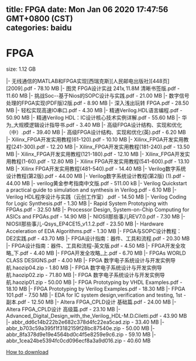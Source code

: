 
title: FPGA
date: Mon Jan 06 2020 17:47:56 GMT+0800 (CST)    
categories: baidu
---

# FPGA
size: 1.12 GB
 
 
|- 无线通信的MATLAB和FPGA实现[西瑞克斯][人民邮电出版社][448页][2009].pdf - 78.10 MB
|- 图灵 FPGA设计实战 241ҳ 11.8M 清晰书签版.pdf - 11.60 MB
|- 挑战Soc--基于Nios的SOPC设计与实践.pdf - 21.00 MB
|- 数字信号处理的FPGA实现(PDF版)2版.pdf - 8.90 MB
|- 深入浅出玩转 FPGA.pdf - 28.50 MB
|- 轻松实现高速IO串口.pdf - 4.30 MB
|- 精通Verilog.HDL语言编程.pdf - 50.90 MB
|- 精通Verilog HDL：IC设计核心技术实例详解.pdf - 55.60 MB
|- 华为_大规模逻辑设计指导书.pdf - 3.40 MB
|- 高级FPGA设计结构、实现和优化（中）.pdf - 39.40 MB
|- 高级FPGA设计结构、实现和优化(英).pdf - 6.20 MB
|- Xilinx_FPGA开发实用教程(61-120).pdf - 10.10 MB
|- Xilinx_FPGA开发实用教程(241-300).pdf - 12.20 MB
|- Xilinx_FPGA开发实用教程(181-240).pdf - 13.50 MB
|- Xilinx_FPGA开发实用教程(121-180).pdf - 12.10 MB
|- Xilinx_FPGA开发实用教程(1-60).pdf - 12.80 MB
|- Xilinx FPGA开发实用教程(541-600).pdf - 13.10 MB
|- Xilinx FPGA开发实用教程(481-540).pdf - 14.40 MB
|- Verilog数字系统设计教程(第2版).pdf - 44.00 MB
|- Verilog数字系统设计教程(第2版) (1).pdf - 44.00 MB
|- verilog黄金参考指南中文版.pdf - 511.00 kB
|- Verilog Quickstart a practical guide to simulation and synthesis in Verilog.pdf - 6.10 MB
|- Verilog HDL程序设计与实践（云创工作室）.pdf - 14.50 MB
|- Verilog Coding for Logic Synthesis.pdf - 1.30 MB
|- Rapid System Prototyping with FPGAs.pdf - 32.50 MB
|- Processor Design, System-on-Chip Computing for ASICs and FPGAs.pdf - 14.90 MB
|- NIOSII那些事儿REV7.0.pdf - 7.30 MB
|- NIOSII那些事儿-Qsys_EP4CE15_v1.1.2.pdf - 23.50 MB
|- Hardware Acceleration of EDA Algorithms.pdf - 1.30 MB
|- FPGA与SOPC设计教程：DE2实践.pdf - 43.70 MB
|- FPGA设计指南：器件、工具和流程.pdf - 20.30 MB
|- FPGA设计指南：器件、工具和流程-英文版.pdf - 4.50 MB
|- FPGA开发全攻略_下.pdf - 4.40 MB
|- FPGA开发全攻略_上.pdf - 6.70 MB
|- FPGAs WORLD CLASS DESIGNS.pdf - 4.00 MB
|- FPGA 数字电子系统设计与开发实例导航.haozip04.zip - 1.80 MB
|- FPGA 数字电子系统设计与开发实例导航.haozip02.zip - 71.80 MB
|- FPGA 数字电子系统设计与开发实例导航.haozip01.zip - 50.00 MB
|- FPGA Prototyping by VHDL Examples.pdf - 18.10 MB
|- FPGA Prototyping by Verilog Examples.pdf - 18.30 MB
|- FPGA 101.pdf - 7.50 MB
|- EDA for IC system design,verification and testing, 1st - 副本.pdf - 12.50 MB
|- Altera FPGA_CPLD设计 基础篇.pdf - 24.00 MB
|- Altera FPGA_CPLD设计 高级篇.pdf - 23.10 MB
|- Advanced_Digital_Design_with_the_Verilog_HDL-M.D.Ciletti.pdf - 43.90 MB
|- abbr_dd6c14b222b2e682c378d4fc22ea5cad.zip - 33.40 MB
|- abbr_b703c59a395f1f3182159f28bc87540e.zip - 50.00 MB
|- abbr_8fa378d9e19e4564bd0c4f5e8259e9c6.zip - 59.10 MB
|- abbr_1cea24be5394fc0cd096ecf8a3a9d016.zip - 40.60 MB

[How to download](https://bpcam.bemobtrk.com/go/2ceec3aa-1ca2-46d6-b9ff-aaa5c184517c?jno=511)